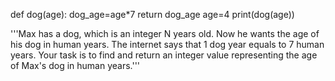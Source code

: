 def dog(age):
    dog_age=age*7
    return dog_age
age=4
print(dog(age))


'''Max has a dog, which is an integer N years old. Now he wants the age of his dog in 
human years. The internet says that 1 dog year equals to 7 human years. Your task is 
to find and return an integer value representing the age of Max's dog in human years.'''
